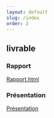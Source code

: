 ```yaml
---
layout: default
slug: /index
order: 2
---
```


 <!--  -->


 
## livrable

### Rapport 
[Rapport.html](https://labs-web.github.io/lab-composer/rapport.html)

### Présentation 
[Présentation](https://labs-web.github.io/lab-composer/presentation.html)